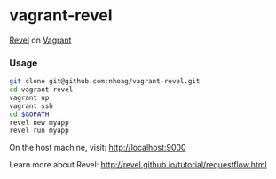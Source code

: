 vagrant-revel
=============

[Revel](http://revel.github.io/index.html) on [Vagrant](https://www.vagrantup.com/)

### Usage

```bash
git clone git@github.com:nhoag/vagrant-revel.git
cd vagrant-revel
vagrant up
vagrant ssh
cd $GOPATH
revel new myapp
revel run myapp
```

On the host machine, visit: [http://localhost:9000](http://localhost:9000)

Learn more about Revel: http://revel.github.io/tutorial/requestflow.html

